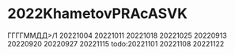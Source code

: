 # 2022KhametovPRAcASVK

ГГГГММДД>/1
20221004
20221011
20221018
20221025
20220913
20220920
20220927
20221115
todo:20221101 20221108 20221122
